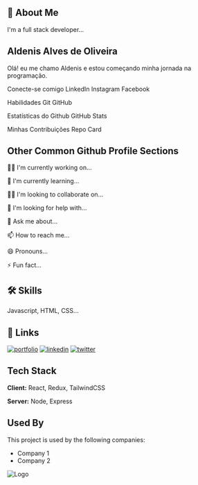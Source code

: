 
## 🚀 About Me
I'm a full stack developer...

## Aldenis Alves de Oliveira
Olá! eu me chamo Aldenis e estou começando minha jornada na programação.

Conecte-se comigo
LinkedIn Instagram Facebook

Habilidades
Git GitHub

Estatísticas do Github
GitHub Stats

Minhas Contribuições
Repo Card

## Other Common Github Profile Sections
👩‍💻 I'm currently working on...

🧠 I'm currently learning...

👯‍♀️ I'm looking to collaborate on...

🤔 I'm looking for help with...

💬 Ask me about...

📫 How to reach me...

😄 Pronouns...

⚡️ Fun fact...


## 🛠 Skills
Javascript, HTML, CSS...


## 🔗 Links
[![portfolio](https://img.shields.io/badge/my_portfolio-000?style=for-the-badge&logo=ko-fi&logoColor=white)](https://katherineoelsner.com/)
[![linkedin](https://img.shields.io/badge/linkedin-0A66C2?style=for-the-badge&logo=linkedin&logoColor=white)](https://www.linkedin.com/)
[![twitter](https://img.shields.io/badge/twitter-1DA1F2?style=for-the-badge&logo=twitter&logoColor=white)](https://twitter.com/)


## Tech Stack

**Client:** React, Redux, TailwindCSS

**Server:** Node, Express


## Used By

This project is used by the following companies:

- Company 1
- Company 2


![Logo](https://dev-to-uploads.s3.amazonaws.com/uploads/articles/th5xamgrr6se0x5ro4g6.png)


